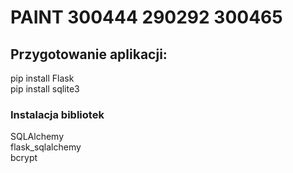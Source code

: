 # PAINT 300444 290292 300465

## Przygotowanie aplikacji:

pip install Flask   
pip install sqlite3   

### Instalacja bibliotek
SQLAlchemy  
flask_sqlalchemy  
bcrypt  